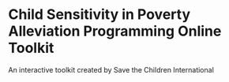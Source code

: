 # Child Sensitivity in Poverty Alleviation Programming Online Toolkit

An interactive toolkit created by Save the Children International


